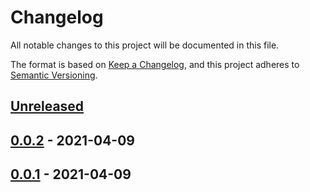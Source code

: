 # Changelog

All notable changes to this project will be documented in this file.

The format is based on [Keep a Changelog](https://keepachangelog.com/en/1.0.0/),
and this project adheres to [Semantic Versioning](https://semver.org/spec/v2.0.0.html).

## [Unreleased]

## [0.0.2] - 2021-04-09

## [0.0.1] - 2021-04-09

[Unreleased]: https://github.com/marcialrivas/git-flow-workflow/compare/0.0.2...HEAD

[0.0.2]: https://github.com/marcialrivas/git-flow-workflow/compare/0.0.1...0.0.2

[0.0.1]: https://github.com/marcialrivas/git-flow-workflow/compare/40b566663d6d15013da56b5cc3cd96571dde31ed...0.0.1
